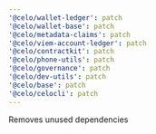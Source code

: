 ```yaml
---
'@celo/wallet-ledger': patch
'@celo/wallet-base': patch
'@celo/metadata-claims': patch
'@celo/viem-account-ledger': patch
'@celo/contractkit': patch
'@celo/phone-utils': patch
'@celo/governance': patch
'@celo/dev-utils': patch
'@celo/base': patch
'@celo/celocli': patch
---
```


Removes unused dependencies

